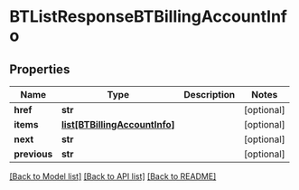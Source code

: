 # BTListResponseBTBillingAccountInfo

## Properties
Name | Type | Description | Notes
------------ | ------------- | ------------- | -------------
**href** | **str** |  | [optional] 
**items** | [**list[BTBillingAccountInfo]**](BTBillingAccountInfo.md) |  | [optional] 
**next** | **str** |  | [optional] 
**previous** | **str** |  | [optional] 

[[Back to Model list]](../README.md#documentation-for-models) [[Back to API list]](../README.md#documentation-for-api-endpoints) [[Back to README]](../README.md)


